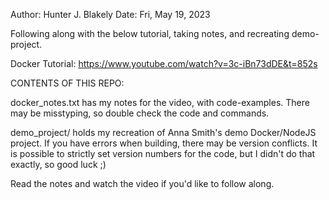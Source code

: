 Author: Hunter J. Blakely
Date: Fri, May 19, 2023


Following along with the below tutorial, taking notes, and recreating demo-project.

Docker Tutorial: https://www.youtube.com/watch?v=3c-iBn73dDE&t=852s


CONTENTS OF THIS REPO:

docker_notes.txt has my notes for the video, with code-examples. 
There may be misstyping, so double check the code and commands.

demo_project/ holds my recreation of Anna Smith's demo Docker/NodeJS project.
If you have errors when building, there may be version conflicts. It is possible
to strictly set version numbers for the code, but I didn't do that exactly, so good luck ;)

Read the notes and watch the video if you'd like to follow along.
